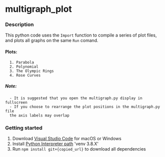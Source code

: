 # multigraph_plot

### Description
This python code uses the ```Import``` function to compile a series of plot files, and plots all graphs on the same ```Run``` comand.
####  Plots:
      1. Parabola
      2. Polynomial
      3. The Olympic Rings
      4. Rose Curves
##### Note:
      - It is suggested that you open the multigraph.py display in fullscreen
      - If you choose to rearrange the plot positions in the multigraph.py file
      the axis labels may overlap
### Getting started
  1. Download [Visual Studio Code](https://code.visualstudio.com/download) for macOS or Windows
  2. Install [Python Interpreter path](https://code.visualstudio.com/docs/python/python-tutorial) 'venv 3.8.X'
  3. Run ```npm install git+{copied_url}``` to download all dependencies
